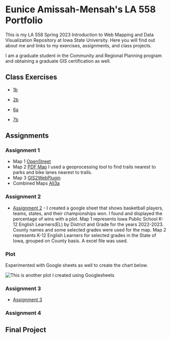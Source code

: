 # Eunice Amissah-Mensah's LA 558 Portfolio
This is my LA 558 Spring 2023 Introduction to Web Mapping and Data Visualization Repository at Iowa State University. Here you will find out about me and links to my exercises, assignments, and class projects.

I am a graduate student in the Community and Regional Planning program and obtaining a graduate GIS certification as well.

## Class Exercises
- [1b](ex1b.md)

- [2b](Exercises/2b/map2bex_2.md)

- [6a](RWorkingDirectory/Exercise6a.R)

- [7b](RWorkingDirectory/ex7.html)


## Assignments

### Assignment 1

- Map 1 [OpenStreet](https://www.openstreetmap.org/?mlat=38.9353&mlon=-95.2154#map=16/38.9353/-95.2154&layers=N)
- Map 2 [PDF Map](Assignments/Assign3a_Eunice.pdf) I used a geoprocessing tool to find trails nearest to parks and bike lanes nearest to trails. 
- Map 3 [GIS2WebPlugin](Assignments/CVAqgis2web/index.html)
- Combined Maps [All3a](Assignments/CombinedMaps.html)

### Assignment 2

  - [Assignment 2](Assignment2/Assign2.md) - I created a google sheet that shows basketball players, teams, states, and their championships won. I found and displayed the percentage of wins with a plot. 
Map 1 represents Iowa Public School K-12 English Learners(EL) by District and Grade for the years 2022-2023. County names and some selected grades were used for the map. 
Map 2 represents K-12 English Learners for selected grades in the State of Iowa, grouped on County basis. A excel file was used.


### Plot
Experimented with Google sheets as well to create the chart below.

![This is another plot I created using Googlesheets](StateWin.jpeg)

  
  
### Assignment 3
- [Assignment 3](Assignment3/Assign3.md) 


### Assignment 4

## Final Project

